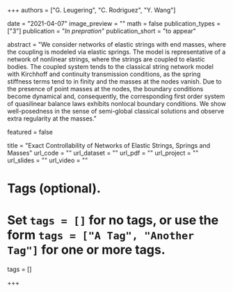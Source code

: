 +++
authors = ["G. Leugering",  "C. Rodriguez", "Y. Wang"]

date = "2021-04-07"
image_preview = ""
math = false
publication_types = ["3"]
publication = "*In prepration*"
publication_short = "to appear"


abstract = "We consider networks of elastic strings with end masses, where the coupling is modeled via elastic springs. The model is representative of a network of nonlinear strings, where the strings are coupled to elastic bodies. The coupled system tends to the classical string network model with Kirchhoff and continuity transmission conditions, as the spring stiffness terms tend to in finity and the masses at the nodes vanish. Due to the presence of point masses at the nodes, the boundary conditions become dynamical and, consequently, the corresponding first order system of quasilinear balance laws exhibits nonlocal boundary conditions. We show well-posedness in the sense of semi-global classical solutions  and observe extra regularity at the masses."


featured = false

title =  "Exact Controllability of Networks of Elastic Strings, Springs and Masses"
url_code = ""
url_dataset = ""
url_pdf = ""
url_project = ""
url_slides = ""
url_video = ""

# Tags (optional).
#   Set `tags = []` for no tags, or use the form `tags = ["A Tag", "Another Tag"]` for one or more tags.
tags = []


+++
